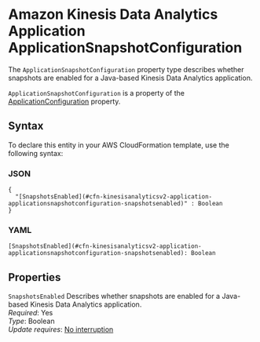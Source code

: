 # Amazon Kinesis Data Analytics Application ApplicationSnapshotConfiguration<a name="aws-properties-kinesisanalyticsv2-application-applicationsnapshotconfiguration"></a>

<a name="aws-properties-kinesisanalyticsv2-application-applicationsnapshotconfiguration-description"></a>The `ApplicationSnapshotConfiguration` property type describes whether snapshots are enabled for a Java\-based Kinesis Data Analytics application\.

<a name="aws-properties-kinesisanalyticsv2-application-applicationsnapshotconfiguration-inheritance"></a> `ApplicationSnapshotConfiguration` is a property of the [ApplicationConfiguration](aws-properties-kinesisanalyticsv2-application-applicationconfiguration.md) property\.

## Syntax<a name="aws-properties-kinesisanalyticsv2-application-applicationsnapshotconfiguration-syntax"></a>

To declare this entity in your AWS CloudFormation template, use the following syntax:

### JSON<a name="aws-properties-kinesisanalyticsv2-application-applicationsnapshotconfiguration-syntax.json"></a>

```
{
  "[SnapshotsEnabled](#cfn-kinesisanalyticsv2-application-applicationsnapshotconfiguration-snapshotsenabled)" : Boolean
}
```

### YAML<a name="aws-properties-kinesisanalyticsv2-application-applicationsnapshotconfiguration-syntax.yaml"></a>

```
[SnapshotsEnabled](#cfn-kinesisanalyticsv2-application-applicationsnapshotconfiguration-snapshotsenabled): Boolean
```

## Properties<a name="aws-properties-kinesisanalyticsv2-application-applicationsnapshotconfiguration-properties"></a>

`SnapshotsEnabled`  <a name="cfn-kinesisanalyticsv2-application-applicationsnapshotconfiguration-snapshotsenabled"></a>
Describes whether snapshots are enabled for a Java\-based Kinesis Data Analytics application\.  
 *Required*: Yes  
 *Type*: Boolean  
 *Update requires*: [No interruption](using-cfn-updating-stacks-update-behaviors.md#update-no-interrupt) 